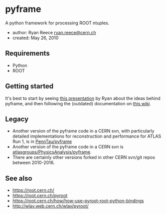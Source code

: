 # pyframe

A python framework for processing ROOT ntuples.

-   author: Ryan Reece <ryan.reece@cern.ch>
-   created: May 26, 2010


## Requirements

-   Python
-   ROOT


## Getting started

It's best to start by seeing
[this presentation](https://reece.web.cern.ch/reece/share/talks/2011/2011-09-21_pyframe_PAT.pdf)
by Ryan about the ideas behind pyframe,
and then following the (outdated) documentation on 
[this wiki](https://twiki.cern.ch/twiki/bin/view/Sandbox/PyFrame).


## Legacy

-   Another version of the pyframe code in a CERN svn, with particularly detailed implementations for reconstruction and performance for ATLAS Run 1, is in [PennTau/pyframe](https://svnweb.cern.ch/trac/penn/browser/PennTau/)
-   Another version of the pyframe code in a CERN svn is [atlasgroups/PhysicsAnalysis/pyframe](https://svnweb.cern.ch/trac/atlasgroups/browser/PhysicsAnalysis/pyframe).
-   There are certainly other versions forked in other CERN svn/git repos between 2010-2016.


## See also

-   <https://root.cern.ch/>
-   <https://root.cern.ch/pyroot>
-   <https://root.cern.ch/how/how-use-pyroot-root-python-bindings>
-   <http://wlav.web.cern.ch/wlav/pyroot/>


